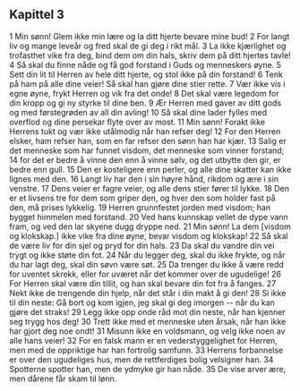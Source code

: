 ## Kapittel 3

1 Min sønn! Glem ikke min lære og la ditt hjerte bevare mine bud! 
2 For langt liv og mange leveår og fred skal de gi deg i rikt mål. 
3 La ikke kjærlighet og trofasthet vike fra deg, bind dem om din hals, skriv dem på ditt hjertes tavle! 
4 Så skal du finne nåde og få god forstand i Guds og menneskers øyne. 
5 Sett din lit til Herren av hele ditt hjerte, og stol ikke på din forstand! 
6 Tenk på ham på alle dine veier! Så skal han gjøre dine stier rette. 
7 Vær ikke vis i egne øyne, frykt Herren og vik fra det onde! 
8 Det skal være legedom for din kropp og gi ny styrke til dine ben. 
9 Ær Herren med gaver av ditt gods og med førstegrøden av all din avling! 
10 Så skal dine lader fylles med overflod og dine persekar flyte over av most. 
11 Min sønn! Forakt ikke Herrens tukt og vær ikke utålmodig når han refser deg! 
12 For den Herren elsker, ham refser han, som en far refser den sønn han har kjær. 
13 Salig er det menneske som har funnet visdom, det menneske som vinner forstand; 
14 for det er bedre å vinne den enn å vinne sølv, og det utbytte den gir, er bedre enn gull. 
15 Den er kosteligere enn perler, og alle dine skatter kan ikke lignes med den. 
16 Langt liv har den i sin høyre hånd, rikdom og ære i sin venstre. 
17 Dens veier er fagre veier, og alle dens stier fører til lykke. 
18 Den er et livsens tre for dem som griper den, og hver den som holder fast på den, må prises lykkelig. 
19 Herren grunnfestet jorden med visdom; han bygget himmelen med forstand. 
20 Ved hans kunnskap vellet de dype vann fram, og ved den lar skyene dugg dryppe ned. 
21 Min sønn! La dem [visdom og klokskap.] ikke vike fra dine øyne, bevar visdom og klokskap! 
22 Så skal de være liv for din sjel og pryd for din hals. 
23 Da skal du vandre din vei trygt og ikke støte din fot. 
24 Når du legger deg, skal du ikke frykte, og når du har lagt deg, skal din søvn være søt. 
25 Da trenger du ikke å være redd for uventet skrekk, eller for uværet når det kommer over de ugudelige! 
26 For Herren skal være din tillit, og han skal bevare din fot fra å fanges. 
27 Nekt ikke de trengende din hjelp, når det står i din makt å gi den! 
28 Si ikke til din neste: Gå bort og kom igjen, jeg skal gi deg imorgen -- når du kan gjøre det straks! 
29 Legg ikke opp onde råd mot din neste, når han kjenner seg trygg hos deg! 
30 Trett ikke med et menneske uten årsak, når han ikke har gjort deg noe ondt! 
31 Misunn ikke en voldsmann, og velg ikke noen av alle hans veier! 
32 For en falsk mann er en vederstyggelighet for Herren, men med de oppriktige har han fortrolig samfunn. 
33 Herrens forbannelse er over den ugudeliges hus, men de rettferdiges bolig velsigner han. 
34 Spotterne spotter han, men de ydmyke gir han nåde. 
35 De vise arver ære, men dårene får skam til lønn.
